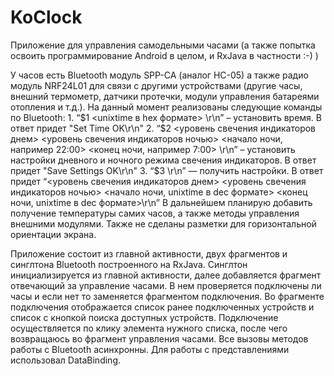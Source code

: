 # KoClock
Приложение для управления самодельными часами (а также попытка освоить программирование Android в целом, и RxJava в частности :-) )

У часов есть Bluetooth модуль SPP-CA (аналог HC-05) а также радио модуль NRF24L01 для связи с другими устройствами (другие часы, внешний термометр, датчики протечки, модули управления батареями отопления и т.д.).
На данный момент реализованы следующие команды по Bluetooth:
    1. “$1 <unixtime в hex формате> \r\n” – установить время. В ответ придет "Set Time OK\r\n"
    2. “$2 <уровень свечения индикаторов днем> <уровень свечения индикаторов ночью> <начало ночи, например 22:00> <конец ночи, например 7:00> \r\n” – установить настройки дневного и ночного режима свечения индикаторов. В ответ придет "Save Settings OK\r\n"
    3. “$3 \r\n” — получить настройки. В ответ придет “<уровень свечения индикаторов днем> <уровень свечения индикаторов ночью> <начало ночи, unixtime в dec формате> <конец ночи, unixtime в dec формате>\r\n”
В дальнейшем планирую добавить получение температуры самих часов, а также методы управления внешними модулями. Также не сделаны разметки для горизонтальной ориентации экрана.

Приложение состоит из главной активности, двух фрагментов и синглтона Bluetooth построенного на RxJava. Синглтон инициализируется из главной активности, далее добавляется фрагмент отвечающий за управление часами. В нем проверяется подключены ли часы и если нет то заменяется фрагментом подключения. 
Во фрагменте подключения отображается список ранее подключенных устройств и список с кнопкой поиска доступных устройств. Подключение осуществляется по клику элемента нужного списка, после чего возвращаюсь во фрагмент управления часами.
Все вызовы методов работы с Bluetooth асинхронны. Для работы с представлениями использовал DataBinding.
